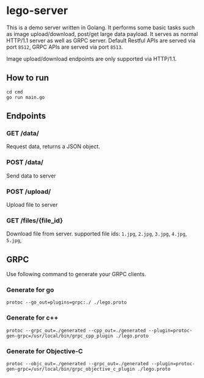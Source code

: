# lego-server

This is a demo server written in Golang. It performs some basic tasks such as image upload/download, post/get large data payload. It serves as normal HTTP/1.1 server as well as GRPC server. Default Restful APIs are served via port `8512`, GRPC APIs are served via port `8513`.

Image upload/download endpoints are only supported via HTTP/1.1.

## How to run

```
cd cmd
go run main.go
```

## Endpoints

### GET /data/

Request data, returns a JSON object.

### POST /data/

Send data to server

### POST /upload/

Upload file to server

### GET /files/{file_id}

Download file from server. supported file ids: `1.jpg`, `2.jpg`, `3.jpg`, `4.jpg`, `5.jpg`,

## GRPC

Use following command to generate your GRPC clients.

### Generate for go
```
protoc --go_out=plugins=grpc:./ ./lego.proto
```

### Generate for c++
```
protoc --grpc_out=./generated --cpp_out=./generated --plugin=protoc-gen-grpc=/usr/local/bin/grpc_cpp_plugin ./lego.proto
```

### Generate for Objective-C
```
protoc --objc_out=./generated --grpc_out=./generated --plugin=protoc-gen-grpc=/usr/local/bin/grpc_objective_c_plugin ./lego.proto
```